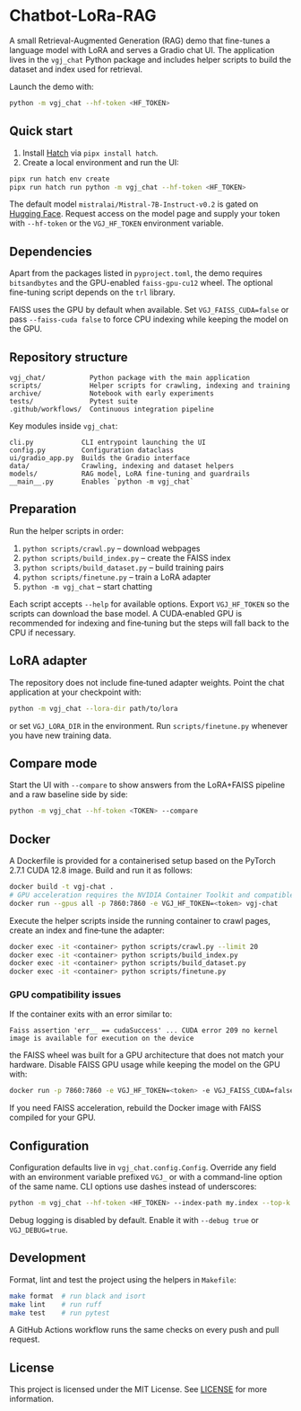 # Chatbot-LoRa-RAG

A small Retrieval-Augmented Generation (RAG) demo that fine-tunes a language
model with LoRA and serves a Gradio chat UI. The application lives in the
`vgj_chat` Python package and includes helper scripts to build the dataset and
index used for retrieval.

Launch the demo with:

```bash
python -m vgj_chat --hf-token <HF_TOKEN>
```

## Quick start

1. Install [Hatch](https://hatch.pypa.io/) via `pipx install hatch`.
2. Create a local environment and run the UI:

```bash
pipx run hatch env create
pipx run hatch run python -m vgj_chat --hf-token <HF_TOKEN>
```

The default model `mistralai/Mistral-7B-Instruct-v0.2` is gated on
[Hugging Face](https://huggingface.co/). Request access on the model page and
supply your token with `--hf-token` or the `VGJ_HF_TOKEN` environment variable.

## Dependencies

Apart from the packages listed in `pyproject.toml`, the demo requires
`bitsandbytes` and the GPU-enabled `faiss-gpu-cu12` wheel. The optional
fine-tuning script depends on the `trl` library.

FAISS uses the GPU by default when available. Set `VGJ_FAISS_CUDA=false` or pass
`--faiss-cuda false` to force CPU indexing while keeping the model on the GPU.

## Repository structure

```
vgj_chat/           Python package with the main application
scripts/            Helper scripts for crawling, indexing and training
archive/            Notebook with early experiments
tests/              Pytest suite
.github/workflows/  Continuous integration pipeline
```

Key modules inside `vgj_chat`:

```
cli.py            CLI entrypoint launching the UI
config.py         Configuration dataclass
ui/gradio_app.py  Builds the Gradio interface
data/             Crawling, indexing and dataset helpers
models/           RAG model, LoRA fine-tuning and guardrails
__main__.py       Enables `python -m vgj_chat`
```

## Preparation

Run the helper scripts in order:

1. `python scripts/crawl.py` – download webpages
2. `python scripts/build_index.py` – create the FAISS index
3. `python scripts/build_dataset.py` – build training pairs
4. `python scripts/finetune.py` – train a LoRA adapter
5. `python -m vgj_chat` – start chatting

Each script accepts `--help` for available options. Export `VGJ_HF_TOKEN` so the
scripts can download the base model. A CUDA‑enabled GPU is recommended for
indexing and fine‑tuning but the steps will fall back to the CPU if necessary.

## LoRA adapter

The repository does not include fine‑tuned adapter weights. Point the chat
application at your checkpoint with:

```bash
python -m vgj_chat --lora-dir path/to/lora
```

or set `VGJ_LORA_DIR` in the environment. Run `scripts/finetune.py` whenever you
have new training data.

## Compare mode

Start the UI with `--compare` to show answers from the LoRA+FAISS pipeline and a
raw baseline side by side:

```bash
python -m vgj_chat --hf-token <TOKEN> --compare
```

## Docker

A Dockerfile is provided for a containerised setup based on the PyTorch 2.7.1
CUDA 12.8 image. Build and run it as follows:

```bash
docker build -t vgj-chat .
# GPU acceleration requires the NVIDIA Container Toolkit and compatible drivers
docker run --gpus all -p 7860:7860 -e VGJ_HF_TOKEN=<token> vgj-chat
```

Execute the helper scripts inside the running container to crawl pages, create
an index and fine‑tune the adapter:

```bash
docker exec -it <container> python scripts/crawl.py --limit 20
docker exec -it <container> python scripts/build_index.py
docker exec -it <container> python scripts/build_dataset.py
docker exec -it <container> python scripts/finetune.py
```

### GPU compatibility issues

If the container exits with an error similar to:

```
Faiss assertion 'err__ == cudaSuccess' ... CUDA error 209 no kernel image is available for execution on the device
```

the FAISS wheel was built for a GPU architecture that does not match your
hardware. Disable FAISS GPU usage while keeping the model on the GPU with:

```bash
docker run -p 7860:7860 -e VGJ_HF_TOKEN=<token> -e VGJ_FAISS_CUDA=false vgj-chat
```

If you need FAISS acceleration, rebuild the Docker image with FAISS compiled for
your GPU.

## Configuration

Configuration defaults live in `vgj_chat.config.Config`. Override any field with
an environment variable prefixed `VGJ_` or with a command-line option of the same
name. CLI options use dashes instead of underscores:

```bash
python -m vgj_chat --hf-token <HF_TOKEN> --index-path my.index --top-k 3
```

Debug logging is disabled by default. Enable it with `--debug true` or
`VGJ_DEBUG=true`.

## Development

Format, lint and test the project using the helpers in `Makefile`:

```bash
make format  # run black and isort
make lint    # run ruff
make test    # run pytest
```

A GitHub Actions workflow runs the same checks on every push and pull request.

## License

This project is licensed under the MIT License. See [LICENSE](LICENSE) for
more information.
